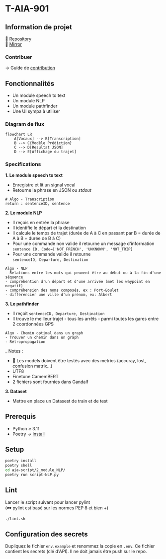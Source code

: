 # T-AIA-901

## Information de projet

📁 [Repository](https://github.com/MetalBrackets/T-AIA-901)  
📁 [Mirror](https://github.com/EpitechMscProPromo2025/T-AIA-901-NAN_3)

### Contribuer

-> Guide de [contribution](CONTRIBUTING.md)

## Fonctionnalités

- Un module speech to text
- Un module NLP
- Un module pathfinder
- Une UI sympa à utiliser

### Diagram de flux

```mermaid
flowchart LR
    A[Vocaux] --> B[Transcription]
    B --> C{Modèle Prédiction}
    C --> D[Resultat JSON]
    D --> E[Affichage du trajet]
```

### Specifications

**1. Le module speech to text**

- Enregistre et lit un signal vocal
- Retourne la phrase en JSON ou _stdout_

```
# Algo - Transcription
return : sentenceID, sentence
```

**2. Le module NLP**

- Il reçois en entrée la phrase
- Il identifie le départ et la destination
- Il calcule le temps de trajet (durée de A à C en passant par B = durée de A à B + durée de B à C)
- Pour une commande non valide il retourne un message d'information  
  `sentence ID, Code=['NOT_FRENCH', 'UNKNOWN', 'NOT_TRIP]`
- Pour une commande valide il retourne  
   `sentenceID, Departure, Destination`

```
Algo - NLP
- Relations entre les mots qui peuvent être au début ou à la fin d'une séquence
- compréhention d'un départ et d'une arrivée (met les waypoint en negatif)
- compréhension des noms composés, ex : Port-Boulet
- différencier une ville d'un prénom, ex: Albert
```

**3. Le pathfinder**

- Il reçoit `sentenceID, Departure, Destination`
- Il trouve le meilleur trajet - tous les arrêts - parmi toutes les gares entre 2 coordonnées GPS

```
Algo - Chemin optimal dans un graph
- Trouver un chemin dans un graph
- Rétropropagation
```

\_ Notes :

- 🧪 Les models doivent être testés avec des metrics (accuray, lost, confusion matrix...)
- UTF8
- Finetune CamemBERT
- 2 fichiers sont fournies dans Gandalf

**3. Dataset**

- Mettre en place un Datasest de train et de test

## Prerequis

- Python ≥ 3.11
- Poetry -> [install](https://python-poetry.org/docs/#installation)

## Setup

```bash
poetry install
poetry shell
cd aia-script/2_module_NLP/
poetry run script-NLP.py
```

## Lint

Lancer le script suivant pour lancer pylint  
(🕶 pylint est basé sur les normes PEP 8 et bien +)

```bash
./lint.sh
```

## Configuration des secrets

Dupliquez le fichier `env.example` et renommez la copie en `.env`. Ce fichier contient les secrets (clé d'API). Il ne doit jamais être push sur le repo.
